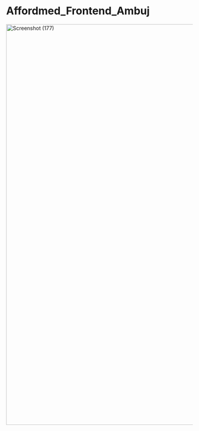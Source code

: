 # Affordmed_Frontend_Ambuj


<img width="1920" height="1080" alt="Screenshot (177)" src="https://github.com/user-attachments/assets/7c86c8b8-db2b-420a-9f61-4dc5e1fc9d92" />


